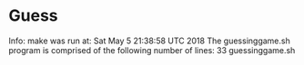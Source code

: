 # Guess
Info: make was run at:
Sat May  5 21:38:58 UTC 2018
The  guessinggame.sh  program is comprised of the following number of lines:
33 guessinggame.sh
